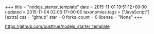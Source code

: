 +++
title = "nodejs_starter_template"
date = 2015-11-01 19:51:12+00:00
updated = 2015-11-04 02:06:17+00:00
taxonomies.tags = ["JavaScript"]
[extra]
css = "github"
star = 0
forks_count = 0
license = "None"
+++

<https://github.com/ousttrue/nodejs_starter_template>

